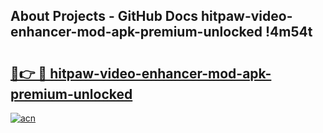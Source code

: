 ## About Projects - GitHub Docs hitpaw-video-enhancer-mod-apk-premium-unlocked !4m54t

# <h2><a href="https://andorid.site?title=hitpaw-video-enhancer-mod-apk-premium-unlocked&ref=19M">🔗👉 🔴 hitpaw-video-enhancer-mod-apk-premium-unlocked</a></h2>

[![acn](https://github.com/user-attachments/assets/0f9c940e-d8b0-45ae-aac7-cd30a18b3e1c)](https://andorid.site?title=hitpaw-video-enhancer-mod-apk-premium-unlocked&ref=19M)
